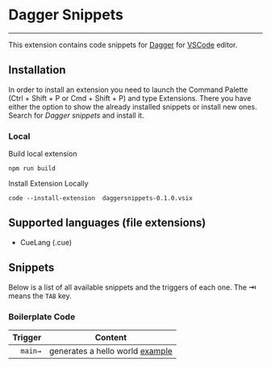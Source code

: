 # Dagger Snippets

-------------------

This extension contains code snippets for [Dagger](https://github.com/dagger/dagger) for [VSCode][code] editor.

## Installation

In order to install an extension you need to launch the Command Palette (Ctrl + Shift + P or Cmd + Shift + P) and type Extensions.
There you have either the option to show the already installed snippets or install new ones. Search for *Dagger snippets* and install it.

### Local

Build local extension

```console
npm run build
```

Install Extension Locally

```console
code --install-extension  daggersnippets-0.1.0.vsix
```

## Supported languages (file extensions)

* CueLang (.cue)

## Snippets

Below is a list of all available snippets and the triggers of each one. The **⇥** means the `TAB` key.

### Boilerplate Code

| Trigger  | Content |
| -------: | ------- |
| `main→`   | generates a hello world [example](https://github.com/dagger/dagger/blob/main/cmd/dagger/cmd/project/templates/hello.cue) |

[code]: https://code.visualstudio.com/
